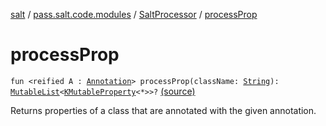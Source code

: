 [salt](../../index.md) / [pass.salt.code.modules](../index.md) / [SaltProcessor](index.md) / [processProp](./process-prop.md)

# processProp

`fun <reified A : `[`Annotation`](https://kotlinlang.org/api/latest/jvm/stdlib/kotlin/-annotation/index.html)`> processProp(className: `[`String`](https://kotlinlang.org/api/latest/jvm/stdlib/kotlin/-string/index.html)`): `[`MutableList`](https://kotlinlang.org/api/latest/jvm/stdlib/kotlin.collections/-mutable-list/index.html)`<`[`KMutableProperty`](https://kotlinlang.org/api/latest/jvm/stdlib/kotlin.reflect/-k-mutable-property/index.html)`<*>>?` [(source)](https://github.com/kurbaniec-tgm/salt/tree/master/code/modules/SaltProcessor.kt#L92)

Returns properties of a class that are annotated with the given annotation.

